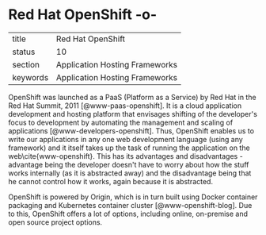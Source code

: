 # Red Hat OpenShift -o-


|          |                                |
| -------- | ------------------------------ |
| title    | Red Hat OpenShift              | 
| status   | 10                             |
| section  | Application Hosting Frameworks |
| keywords | Application Hosting Frameworks |



OpenShift was launched as a PaaS (Platform as a Service) by Red Hat in
the Red Hat Summit, 2011 [@www-paas-openshift].  It is a cloud
application development and hosting platform that envisages shifting
of the developer's focus to development by automating the management
and scaling of applications [@www-developers-openshift].  Thus,
OpenShift enables us to write our applications in any one web
development language (using any framework) and it itself takes up the
task of running the application on the web\cite{www-openshift}.  This
has its advantages and disadvantages - advantage being the developer
doesn't have to worry about how the stuff works internally (as it is
abstracted away) and the disadvantage being that he cannot control how
it works, again because it is abstracted.

OpenShift is powered by Origin, which is in turn built using Docker
container packaging and Kubernetes container
cluster [@www-openshift-blog].  Due to this, OpenShift offers a
lot of options, including online, on-premise and open source project
options.


    
